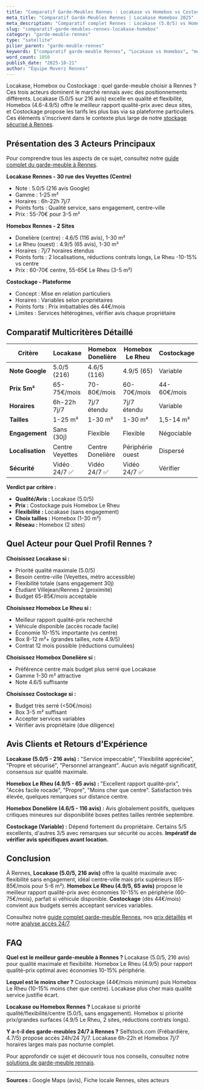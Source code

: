 ```yaml
---
title: "Comparatif Garde-Meubles Rennes : Locakase vs Homebox vs Costockage"
meta_title: "Comparatif Garde-Meubles Rennes | Locakase Homebox 2025"
meta_description: "Comparatif complet Rennes : Locakase (5.0/5) vs Homebox (4.6-4.9/5) vs Costockage. Prix, services, horaires, avis. Choisissez le meilleur."
slug: "comparatif-garde-meubles-rennes-locakase-homebox"
category: "garde-meuble-rennes"
type: "satellite"
pilier_parent: "garde-meuble-rennes"
keywords: ["comparatif garde-meuble Rennes", "Locakase vs Homebox", "meilleur garde-meuble Rennes"]
word_count: 1050
publish_date: "2025-10-21"
author: "Équipe Moverz Rennes"
---
```


Locakase, Homebox ou Costockage : quel garde-meuble choisir à Rennes ? Ces trois acteurs dominent le marché rennais avec des positionnements différents. Locakase (5.0/5 sur 216 avis) excelle en qualité et flexibilité, Homebox (4.6-4.9/5) offre le meilleur rapport qualité-prix avec deux sites, et Costockage propose les tarifs les plus bas via sa plateforme particuliers. Ces éléments s'inscrivent dans le contexte plus large de notre [stockage sécurisé à Rennes](/blog/garde-meuble-rennes/garde-meuble-rennes-guide-complet).

## Présentation des 3 Acteurs Principaux

Pour comprendre tous les aspects de ce sujet, consultez notre [guide complet du garde-meuble à Rennes](/blog/garde-meuble-rennes/garde-meuble-rennes-guide-complet).

**Locakase Rennes - 30 rue des Veyettes (Centre)**
- Note : 5.0/5 (216 avis Google)
- Gamme : 1-25 m²
- Horaires : 6h-22h 7j/7
- Points forts : Qualité service, sans engagement, centre-ville
- Prix : 55-70€ pour 3-5 m²

**Homebox Rennes - 2 Sites**
- Donelière (centre) : 4.6/5 (116 avis), 1-30 m²
- Le Rheu (ouest) : 4.9/5 (65 avis), 1-30 m²
- Horaires : 7j/7 horaires étendus
- Points forts : 2 localisations, réductions contrats longs, Le Rheu -10-15% vs centre
- Prix : 60-70€ centre, 55-65€ Le Rheu (3-5 m²)

**Costockage - Plateforme**
- Concept : Mise en relation particuliers
- Horaires : Variables selon propriétaires
- Points forts : Prix imbattables dès 44€/mois
- Limites : Services hétérogènes, vérifier avis chaque propriétaire

## Comparatif Multicritères Détaillé

| Critère | Locakase | Homebox Donelière | Homebox Le Rheu | Costockage |
|---------|----------|-------------------|-----------------|------------|
| **Note Google** | 5.0/5 (216) | 4.6/5 (116) | 4.9/5 (65) | Variable |
| **Prix 5m²** | 65-75€/mois | 70-80€/mois | 60-70€/mois | 44-60€/mois |
| **Horaires** | 6h-22h 7j/7 | 7j/7 étendu | 7j/7 étendu | Variable |
| **Tailles** | 1-25 m² | 1-30 m² | 1-30 m² | 1,5-14 m² |
| **Engagement** | Sans (30j) | Flexible | Flexible | Négociable |
| **Localisation** | Centre Veyettes | Centre Donelière | Périphérie ouest | Dispersé |
| **Sécurité** | Vidéo 24/7 ✅ | Vidéo 24/7 ✅ | Vidéo 24/7 ✅ | Vérifier |

**Verdict par critère :**
- **Qualité/Avis :** Locakase (5.0/5)
- **Prix :** Costockage puis Homebox Le Rheu
- **Flexibilité :** Locakase (sans engagement)
- **Choix tailles :** Homebox (1-30 m²)
- **Réseau :** Homebox (2 sites)

## Quel Acteur pour Quel Profil Rennes ?

**Choisissez Locakase si :**
- Priorité qualité maximale (5.0/5)
- Besoin centre-ville (Veyettes, métro accessible)
- Flexibilité totale (sans engagement 30j)
- Étudiant Villejean/Rennes 2 (proximité)
- Budget 65-85€/mois acceptable

**Choisissez Homebox Le Rheu si :**
- Meilleur rapport qualité-prix recherché
- Véhicule disponible (accès rocade facile)
- Économie 10-15% importante (vs centre)
- Box 8-12 m²+ (grandes tailles, note 4.9/5)
- Contrat 12 mois possible (réductions cumulées)

**Choisissez Homebox Donelière si :**
- Préférence centre mais budget plus serré que Locakase
- Gamme 1-30 m² attractive
- Note 4.6/5 suffisante

**Choisissez Costockage si :**
- Budget très serré (<50€/mois)
- Box 3-5 m² suffisant
- Accepter services variables
- Vérifier avis propriétaire (due diligence)

## Avis Clients et Retours d'Expérience

**Locakase (5.0/5 - 216 avis) :** "Service impeccable", "Flexibilité appréciée", "Propre et sécurisé", "Personnel arrangeant". Aucun avis négatif significatif, consensus sur qualité maximale.

**Homebox Le Rheu (4.9/5 - 65 avis) :** "Excellent rapport qualité-prix", "Accès facile rocade", "Propre", "Moins cher que centre". Satisfaction très élevée, quelques remarques sur distance centre.

**Homebox Donelière (4.6/5 - 116 avis) :** Avis globalement positifs, quelques critiques mineures sur disponibilité boxes petites tailles rentrée septembre.

**Costockage (Variable) :** Dépend fortement du propriétaire. Certains 5/5 excellents, d'autres 3/5 avec remarques sur sécurité ou accès. **Impératif de vérifier avis spécifiques avant location.**

## Conclusion

À Rennes, **Locakase (5.0/5, 216 avis)** offre la qualité maximale avec flexibilité sans engagement, idéal centre-ville mais prix supérieurs (65-85€/mois pour 5-6 m²). **Homebox Le Rheu (4.9/5, 65 avis)** propose le meilleur rapport qualité-prix avec économies 10-15% en périphérie (60-75€/mois), parfait si véhicule disponible. **Costockage** (dès 44€/mois) convient aux budgets serrés acceptant services variables.

Consultez notre [guide complet garde-meuble Rennes](garde-meuble-rennes), nos [prix détaillés](prix-garde-meuble-rennes-2025) et notre [analyse accès 24/7](acces-24-7-garde-meuble-rennes-horaires).

## FAQ

**Quel est le meilleur garde-meuble à Rennes ?**
Locakase (5.0/5, 216 avis) pour qualité maximale et flexibilité. Homebox Le Rheu (4.9/5) pour rapport qualité-prix optimal avec économies 10-15% périphérie.

**Lequel est le moins cher ?**
Costockage (44€/mois minimum) puis Homebox Le Rheu (10-15% moins cher que centre). Locakase plus cher mais qualité service justifie écart.

**Locakase ou Homebox Rennes ?**
Locakase si priorité qualité/flexibilité/centre (5.0/5, sans engagement). Homebox si priorité prix/grandes surfaces (4.9/5 Le Rheu, 2 sites, réductions contrats longs).

**Y a-t-il des garde-meubles 24/7 à Rennes ?**
Selfstock.com (Frébardière, 4.7/5) propose accès 24h/24 7j/7. Locakase 6h-22h et Homebox 7j/7 horaires larges mais pas nocturne complet.

Pour approfondir ce sujet et découvrir tous nos conseils, consultez notre [solutions de garde-meuble rennais](/blog/garde-meuble-rennes/garde-meuble-rennes-guide-complet).

---
**Sources :** Google Maps (avis), Fiche locale Rennes, sites acteurs

